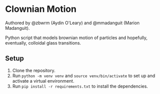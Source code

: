 # Clownian Motion
Authored by @zbwrm (Aydin O'Leary) and @mmadanguit (Marion Madanguit).

Python script that models brownian motion of particles and hopefully, eventually, colloidal glass transitions.

## Setup

1. Clone the repository.  
2. Run `python -m venv venv` and `source venv/bin/activate` to set up and activate a virtual environment. 
3. Run `pip install -r requirements.txt` to install the dependencies. 